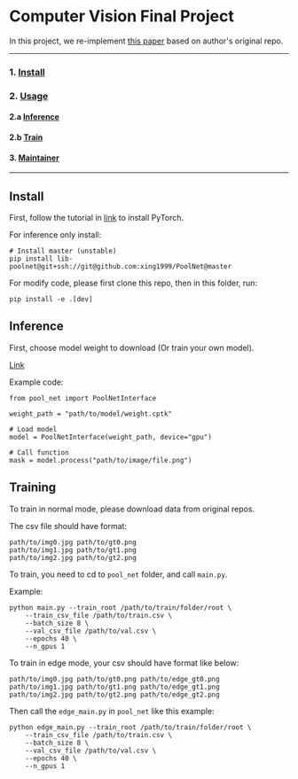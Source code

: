 # Computer Vision Final Project

In this project, we re-implement [this paper](https://arxiv.org/abs/1904.09569) based on author's original repo.

-----
### 1. [Install](#install)
### 2. [Usage](#usage)
#### 2.a [Inference](#infer)
#### 2.b [Train](#train)
#### 3. [Maintainer](#maintainer)
-----

## <div id="#install"> Install </div>
First, follow the tutorial in [link](https://pytorch.org/) to install PyTorch.

For inference only install:
``` shell
# Install master (unstable)
pip install lib-poolnet@git+ssh://git@github.com:xing1999/PoolNet@master
```

For modify code, please first clone this repo, then in this folder, run:
```
pip install -e .[dev]
```

## <div id="#infer"> Inference </div>

First, choose model weight to download (Or train your own model).

[Link](https://drive.google.com/drive/folders/1SEfT66id2yIPFhqN-1d7KFvD7mg517Fc?usp=sharing)

Example code:
```
from pool_net import PoolNetInterface

weight_path = "path/to/model/weight.cptk"

# Load model
model = PoolNetInterface(weight_path, device="gpu")

# Call function
mask = model.process("path/to/image/file.png")
```

## <div id="#train"> Training </div>
To train in normal mode, please download data from original repos.

The csv file should have format:
```
path/to/img0.jpg path/to/gt0.png
path/to/img1.jpg path/to/gt1.png
path/to/img2.jpg path/to/gt2.png
```

To train, you need to cd to `pool_net` folder, and call `main.py`.

Example:
```
python main.py --train_root /path/to/train/folder/root \
    --train_csv_file /path/to/train.csv \
    --batch_size 8 \
    --val_csv_file /path/to/val.csv \
    --epochs 40 \
    --n_gpus 1 
```


To train in edge mode, your csv should have format like below:
```
path/to/img0.jpg path/to/gt0.png path/to/edge_gt0.png
path/to/img1.jpg path/to/gt1.png path/to/edge_gt1.png
path/to/img2.jpg path/to/gt2.png path/to/edge_gt2.png
```

Then call the `edge_main.py` in `pool_net` like this example:
```
python edge_main.py --train_root /path/to/train/folder/root \
    --train_csv_file /path/to/train.csv \
    --batch_size 8 \
    --val_csv_file /path/to/val.csv \
    --epochs 40 \
    --n_gpus 1 
```

